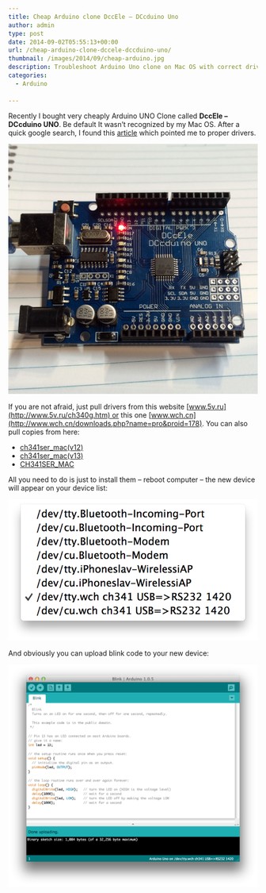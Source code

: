 ```yaml
---
title: Cheap Arduino clone DccEle – DCcduino Uno
author: admin
type: post
date: 2014-09-02T05:55:13+00:00
url: /cheap-arduino-clone-dccele-dccduino-uno/
thumbnail: /images/2014/09/cheap-arduino.jpg
description: Troubleshoot Arduino Uno clone on Mac OS with correct drivers & installation. Learn how to get it working + a simple blink code example.
categories:
  - Arduino

---
```

Recently I bought very cheaply Arduino UNO Clone called **DccEle &#8211; DCcduino UNO**. Be default It wasn&#8217;t recognized by my Mac OS. After a quick google search, I found this [article](http://forum.arduino.cc/index.php?topic=261375.0) which pointed me to proper drivers.

<!--more-->

![cheap-arduino](/images/2014/09/cheap-arduino.jpg)

If you are not afraid, just pull drivers from this website [www.5v.ru](http://www.5v.ru/ch340g.htm) or this one [www.wch.cn](http://www.wch.cn/downloads.php?name=pro&proid=178). You can also pull copies from here:

  * [ch341ser_mac(v12)][1] 
  * [ch341ser_mac(v13)][2]
  * [CH341SER_MAC][3]

All you need to do is just to install them &#8211; reboot computer &#8211; the new device will appear on your device list:

![arduino-devic](/images/2014/09/arduino-device.png)

And obviously you can upload blink code to your new device:

![blink](/images/2014/09/blink.png)

 [1]: /images/2014/09/ch341ser_macv12.zip
 [2]: /images/2014/09/ch341ser_macv13.zip
 [3]: /images/2014/09/CH341SER_MAC.zip